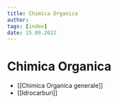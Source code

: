 ```yaml
---
title: Chimica Organica
author: 
tags: [index]
date: 15.09.2022
---
```

# Chimica Organica
- [[Chimica Organica generale]]
- [[Idrocarburi]]
